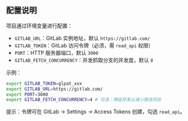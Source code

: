 ## 配置说明

项目通过环境变量进行配置：

- `GITLAB_URL`：GitLab 实例地址，默认 `https://gitlab.com/`
- `GITLAB_TOKEN`：GitLab 访问令牌（必须，需 `read_api` 权限）
- `PORT`：HTTP 服务器端口，默认 `3000`
 - `GITLAB_FETCH_CONCURRENCY`：并发抓取分支的并发度，默认 `8`

示例：

```bash
export GITLAB_TOKEN=glpat_xxx
export GITLAB_URL=https://gitlab.com/
export PORT=3000
export GITLAB_FETCH_CONCURRENCY=4 # 可选：降低并发以减小限流风险
```

提示：令牌可在 GitLab → Settings → Access Tokens 创建，勾选 `read_api`。


